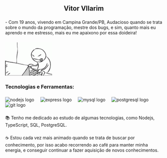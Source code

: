 <br clear="both">

<h2 align="center">Vitor VIlarim</h2>

###

<p align="left"> - Com 19 anos, vivendo em Campina Grande/PB, Audacioso quando se trata sobre o mundo da programação, mestre dos bugs, e sim, quanto mais eu aprendo e me estresso, mais eu me apaixono por essa doideira!</p>

###

![teste](https://raw.githubusercontent.com/VitorBVilarim/VitorBVilarim/main/assets/img/arquivo.gif.gif)

###

<div align="left">
</div>

###

<h3 align="left">Tecnologias e Ferramentas:</h3>

###

<div align="left">
  <img src="https://cdn.jsdelivr.net/gh/devicons/devicon/icons/nodejs/nodejs-original.svg" height="30" alt="nodejs logo"  />
  <img width="12" />
  <img src="https://cdn.jsdelivr.net/gh/devicons/devicon/icons/express/express-original.svg" height="30" alt="express logo"  />
  <img width="12" />
  <img src="https://cdn.jsdelivr.net/gh/devicons/devicon/icons/mysql/mysql-original.svg" height="30" alt="mysql logo"  />
  <img width="12" />
  <img src="https://cdn.jsdelivr.net/gh/devicons/devicon/icons/postgresql/postgresql-original.svg" height="30" alt="postgresql logo"  />
  <img width="12" />
  <img src="https://cdn.jsdelivr.net/gh/devicons/devicon/icons/git/git-original.svg" height="30" alt="git logo"  />
</div>

###

<p align="left">📚 Tenho me dedicado ao estudo de algumas tecnologias, como Nodejs, TypeScript, SQL, PostgreSQL.</p>

###

<p align="left">☕ Estou cada vez mais animado quando se trata de buscar por conhecimento, por isso acabo recorrendo ao café para manter minha energia, e conseguir continuar a fazer aquisição de novos conhecimentos.</p>


